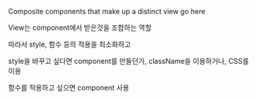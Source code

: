 Composite components that make up a distinct view go here

View는 component에서 받은것을 조합하는 역할

따라서 style, 함수 등의 적용을 최소화하고

style을 바꾸고 싶다면 component를 만들던가, className을 이용하거나, CSS를 이용

함수를 적용하고 싶으면 component 사용